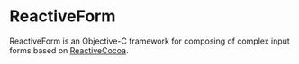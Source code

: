 ReactiveForm
============

ReactiveForm is an Objective-C framework for composing of complex input forms based on [ReactiveCocoa](https://github.com/ReactiveCocoa/ReactiveCocoa).
